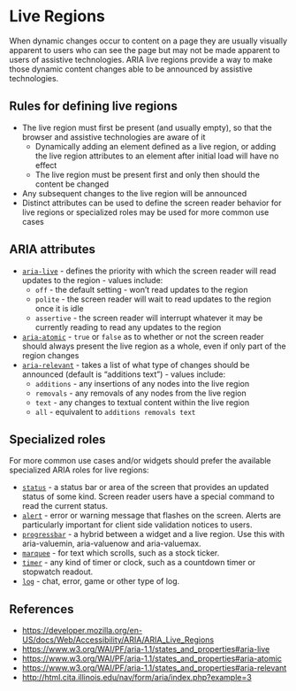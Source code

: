 # Live Regions
When dynamic changes occur to content on a page they are usually visually 
apparent to users who can see the page but may not be made apparent to users 
of assistive technologies. ARIA live regions provide a way to make those 
dynamic content changes able to be announced by assistive technologies.

## Rules for defining live regions
* The live region must first be present (and usually empty), so that the browser 
and assistive technologies are aware of it
    * Dynamically adding an element defined as a live region, or adding the live 
    region attributes to an element after initial load will have no effect
    * The live region must be present first and only then should the content be 
    changed
* Any subsequent changes to the live region will be announced
* Distinct attributes can be used to define the screen reader behavior for live 
regions or specialized roles may be used for more common use cases

## ARIA attributes
* [`aria-live`](https://www.w3.org/WAI/PF/aria-1.1/states_and_properties#aria-live) - defines the priority with which the screen reader will read updates to the region - values include:
    * `off` - the default setting - won’t read updates to the region
    * `polite` - the screen reader will wait to read updates to the region once it is idle
    * `assertive` - the screen reader will interrupt whatever it may be currently reading to read any updates to the region
* [`aria-atomic`](https://www.w3.org/WAI/PF/aria-1.1/states_and_properties#aria-atomic) - 
`true` or `false` as to whether or not the screen reader should always present the live region as a whole, even if only part of the region changes
* [`aria-relevant`](https://www.w3.org/WAI/PF/aria-1.1/states_and_properties#aria-relevant) - takes a list of what type of changes should be announced (default is “additions text”) - values include:
    * `additions` - any insertions of any nodes into the live region
    * `removals` - any removals of any nodes from the live region
    * `text` - any changes to textual content within the live region
    * `all` - equivalent to `additions removals text`
    
## Specialized roles
For more common use cases and/or widgets should prefer the available specialized ARIA roles for live regions:
* [`status`](https://www.w3.org/WAI/PF/aria-1.1/roles#status) - a status bar or area of the screen that provides an updated status of some kind. Screen reader users have a special command to read the current status.
* [`alert`](https://www.w3.org/WAI/PF/aria-1.1/roles#alert) - error or warning message that flashes on the screen. Alerts are particularly important for client side validation notices to users. 
* [`progressbar`](https://www.w3.org/WAI/PF/aria-1.1/roles#progressbar) - a hybrid between a widget and a live region. Use this with aria-valuemin, aria-valuenow and aria-valuemax.
* [`marquee`](https://www.w3.org/WAI/PF/aria-1.1/roles#marquee) - for text which scrolls, such as a stock ticker.
* [`timer`](https://www.w3.org/WAI/PF/aria-1.1/roles#timer) - any kind of timer or clock, such as a countdown timer or stopwatch readout.
* [`log`](https://www.w3.org/WAI/PF/aria-1.1/roles#log) - chat, error, game or other type of log.

## References
* https://developer.mozilla.org/en-US/docs/Web/Accessibility/ARIA/ARIA_Live_Regions
* https://www.w3.org/WAI/PF/aria-1.1/states_and_properties#aria-live
* https://www.w3.org/WAI/PF/aria-1.1/states_and_properties#aria-atomic
* https://www.w3.org/WAI/PF/aria-1.1/states_and_properties#aria-relevant
* http://html.cita.illinois.edu/nav/form/aria/index.php?example=3

